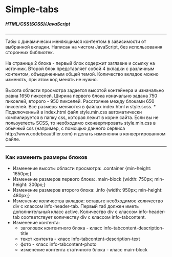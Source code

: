 # Simple-tabs

<h5>HTML/CSS(SCSS)/JavaScript</h5>
<hr>
Табы с динамически меняющимся контентом в зависимости от выбранной вкладки. Написан на чистом JavaScript, без использования сторонних библиотек.<br><br>
На странице 2 блока - первый блок содержит заглавие и ссылку на источник. Второй блок представляет собой 4 вкладки с различным контентом, объединенным общей темой. Количество вкладок можно изменять, при этом код менять не нужно.<br><br>
Высота области просмотра задается высотой контейнера и изначально равна 1650 пикселей. Ширина первого блока изначально задана 750 пикселей, второго - 950 пикселей. Расстояние между блоками 650 пикселей.
Все размеры меняются в файлах index.html и style.scss. 
* Подключенный в index.html файл style.min.css автоматически компилируется в папку css, которая лежит в корне сайта. Если вы не пользуетесть SCSS, то необходимо сконвертировать style.min.css  в обычный css (например, с помощью данного сервиса http://www.codebeautifier.com) и делать изменения в конвертированном файле.
<hr>
<h3>Как изменить размеры блоков</h3>
<ul>
  <li>Изменение высоты области просмотра: .container {min-height: 1650px;}</li>
  <li>Изменение размеров первого блока: .main-block {width: 750px; min-height: 300px;}</li>
  <li>Изменение размеров второго блока: .info {width: 950px; min-height: 480px;}</li>
  <li>Изменение количества вкладок: оставьте необходимое количество div с классом info-header-tab. Первый таб должен иметь дополнительный класс active. Количество div с классом info-header-tab соответствует количеству div с классом info-tabcontent.</li>
  <li>Изменение контента:
    <ul>
      <li>заголовок контентного блока - класс info-tabcontent-description-title</li>
      <li>текст контента - класс info-tabcontent-description-text</li>
      <li>фото - класс info-tabcontent-photo</li>
      <li>изменение контента статичного блока - класс main-block</li>
    </ul>
 </ul>

